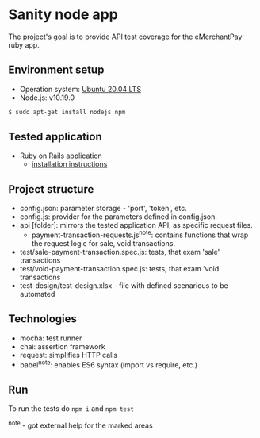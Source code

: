 # Sanity node app

The project's goal is to provide API test coverage for the eMerchantPay ruby app.

## Environment setup

- Operation system: [Ubuntu 20.04 LTS](https://releases.ubuntu.com/20.04/)
- Node.js: v10.19.0
```bash
$ sudo apt-get install nodejs npm
```

## Tested application
 - Ruby on Rails application 
	 - [installation instructions](https://github.com/eMerchantPay/codemonsters_api_full)

## Project structure
 - config.json: parameter storage - 'port', 'token', etc.
 - config.js: provider for the parameters defined in config.json.
- api [folder]: mirrors the tested application API, as specific request files.
	- payment-transaction-requests.js<sup>note</sup>: contains functions that wrap the request logic for sale, void transactions.
- test/sale-payment-transaction.spec.js: tests, that exam 'sale' transactions
- test/void-payment-transaction.spec.js: tests, that exam 'void' transactions
- test-design/test-design.xlsx - file with defined scenarious to be automated

## Technologies
- mocha: test runner
- chai: assertion framework
- request: simplifies HTTP calls
- babel<sup>note</sup>: enables ES6 syntax (import vs require, etc.)

## Run
To run the tests do `npm i` and `npm test`

<sup>note</sup> - got external help for the marked areas
